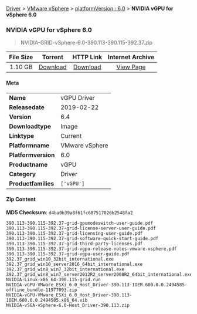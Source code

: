 
[Driver](/README.md)  >  [VMware vSphere](/index/Driver/VMware_vSphere.md)  >  [platformVersion : 6.0](/index/Driver/VMware_vSphere/6.0.md)  >  **NVIDIA vGPU for vSphere 6.0**


###    NVIDIA vGPU for vSphere 6.0

> NVIDIA-GRID-vSphere-6.0-390.113-390.115-392.37.zip   


| **File Size** | **Torrent**  | **HTTP Link** | **Internet Archive** |
|:-------------:|:------------:|:-------------:|:--------------------:|
| 1.10 GB |  [Download](https://archive.org/download/nvgpu_NVIDIA-GRID-vSphere-6.0-390.113-390.115-392.37.zip_a05lf79l/nvgpu_NVIDIA-GRID-vSphere-6.0-390.113-390.115-392.37.zip_a05lf79l_archive.torrent)       | [Download](https://archive.org/compress/nvgpu_NVIDIA-GRID-vSphere-6.0-390.113-390.115-392.37.zip_a05lf79l) | [View Page](https://archive.org/details/nvgpu_NVIDIA-GRID-vSphere-6.0-390.113-390.115-392.37.zip_a05lf79l)       |

#### Meta

<table>
<tr><td><strong>Name</strong></td><td>vGPU Driver</td></tr>
<tr><td><strong>Releasedate</strong></td><td>2019-02-22</td></tr>
<tr><td><strong>Version</strong></td><td>6.4</td></tr>
<tr><td><strong>Downloadtype</strong></td><td>Image</td></tr>
<tr><td><strong>Linktype</strong></td><td>Current</td></tr>
<tr><td><strong>Platformname</strong></td><td>VMware vSphere</td></tr>
<tr><td><strong>Platformversion</strong></td><td>6.0</td></tr>
<tr><td><strong>Productname</strong></td><td>vGPU</td></tr>
<tr><td><strong>Category</strong></td><td>Driver</td></tr>
<tr><td><strong>Productfamilies</strong></td><td><code>['vGPU']</code></td></tr>
</table>

#### Zip Content

**MD5 Checksum**: `d4ba0b39a8f61fc687517026b2548fa2`

```text
390.113-390.115-392.37-grid-gpumodeswitch-user-guide.pdf
390.113-390.115-392.37-grid-license-server-user-guide.pdf
390.113-390.115-392.37-grid-licensing-user-guide.pdf
390.113-390.115-392.37-grid-software-quick-start-guide.pdf
390.113-390.115-392.37-grid-third-party-licenses.pdf
390.113-390.115-392.37-grid-vgpu-release-notes-vmware-vsphere.pdf
390.113-390.115-392.37-grid-vgpu-user-guide.pdf
392.37_grid_win10_32bit_international.exe
392.37_grid_win10_server2016_64bit_international.exe
392.37_grid_win8_win7_32bit_international.exe
392.37_grid_win8_win7_server2012R2_server2008R2_64bit_international.exe
NVIDIA-Linux-x86_64-390.115-grid.run
NVIDIA-vGPU-VMware_ESXi_6.0_Host_Driver-390.113-1OEM.600.0.0.2494585-offline_bundle-11977093.zip
NVIDIA-vGPU-VMware_ESXi_6.0_Host_Driver-390.113-1OEM.600.0.0.2494585.x86_64.vib
NVIDIA-vSGA-vSphere-6.0-Host_Driver-390.113.zip
```